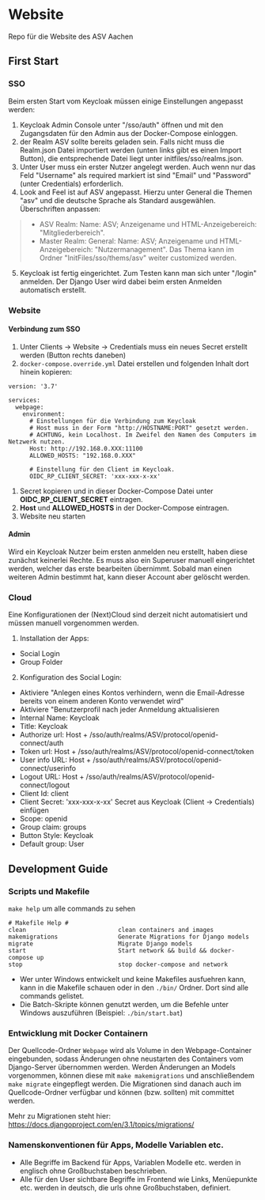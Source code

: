 # Website
Repo für die Website des ASV Aachen

## First Start
### SSO
Beim ersten Start vom Keycloak müssen einige Einstellungen angepasst werden:
1. Keycloak Admin Console unter "/sso/auth" öffnen und mit den Zugangsdaten für den Admin aus der Docker-Compose einloggen.
2. der Realm ASV sollte bereits geladen sein. Falls nicht muss die Realm.json Datei importiert werden (unten links gibt es einen Import Button), die entsprechende Datei liegt unter initfiles/sso/realms.json. 
3. Unter User muss ein erster Nutzer angelegt werden. Auch wenn nur das Feld "Username" als required markiert ist sind "Email" und "Password" (unter Credentials) erforderlich.
4. Look and Feel ist auf ASV angepasst. Hierzu unter General die Themen "asv" und die deutsche Sprache als Standard ausgewählen. Überschriften anpassen: 
> - ASV Realm: Name: ASV; Anzeigename und HTML-Anzeigebereich: "Mitgliederbereich". 
> - Master Realm: General: Name: ASV; Anzeigename und HTML-Anzeigebereich: "Nutzermanagement". 
Das Thema kann im Ordner "InitFiles/sso/thems/asv" weiter customized werden.       
5. Keycloak ist fertig eingerichtet. Zum Testen kann man sich unter "/login" anmelden. Der Django User wird dabei beim ersten Anmelden automatisch erstellt. 

### Website

#### Verbindung zum SSO
1. Unter Clients -> Website -> Credentials muss ein neues Secret erstellt werden (Button rechts daneben)
1. `docker-compose.override.yml` Datei erstellen und folgenden Inhalt dort hinein kopieren:
```
version: '3.7'

services:  
  webpage:
    environment: 
      # Einstellungen für die Verbindung zum Keycloak
      # Host muss in der Form "http://HOSTNAME:PORT" gesetzt werden. 
      # ACHTUNG, kein Localhost. Im Zweifel den Namen des Computers im Netzwerk nutzen. 
      Host: http://192.168.0.XXX:11100
      ALLOWED_HOSTS: "192.168.0.XXX"

      # Einstellung für den Client im Keycloak. 
      OIDC_RP_CLIENT_SECRET: 'xxx-xxx-x-xx'

```
1. Secret kopieren und in dieser Docker-Compose Datei unter __OIDC_RP_CLIENT_SECRET__ eintragen.
1. __Host__ und __ALLOWED_HOSTS__ in der Docker-Compose eintragen.
1. Website neu starten
#### Admin
Wird ein Keycloak Nutzer beim ersten anmelden neu erstellt, haben diese zunächst keinerlei Rechte. Es muss also ein Superuser manuell eingerichtet werden, welcher das erste bearbeiten übernimmt. Sobald man einen weiteren Admin bestimmt hat, kann dieser Account aber gelöscht werden.

### Cloud
Eine Konfigurationen der (Next)Cloud sind derzeit nicht automatisiert und müssen manuell vorgenommen werden.
1. Installation der Apps:
  - Social Login
  - Group Folder

2. Konfiguration des Social Login:
  - Aktiviere "Anlegen eines Kontos verhindern, wenn die Email-Adresse bereits von einem anderen Konto verwendet wird"
  - Aktiviere "Benutzerprofil nach jeder Anmeldung aktualisieren
  - Internal Name: Keycloak
  - Title: Keycloak
  - Authorize url: Host + /sso/auth/realms/ASV/protocol/openid-connect/auth
  - Token url: Host + /sso/auth/realms/ASV/protocol/openid-connect/token
  - User info URL: Host + /sso/auth/realms/ASV/protocol/openid-connect/userinfo
  - Logout URL: Host + /sso/auth/realms/ASV/protocol/openid-connect/logout
  - Client Id: client
  - Client Secret: 'xxx-xxx-x-xx' Secret aus Keycloak (Client -> Credentials) einfügen
  - Scope: openid
  - Group claim: groups
  - Button Style: Keycloak
  - Default group: User

## Development Guide

### Scripts und Makefile
`make help` um alle commands zu sehen
```
# Makefile Help #
clean                          clean containers and images
makemigrations                 Generate Migrations for Django models
migrate                        Migrate Django models
start                          Start network && build && docker-compose up
stop                           stop docker-compose and network
```

* Wer unter Windows entwickelt und keine Makefiles ausfuehren kann, kann in die Makefile schauen oder in den `./bin/` Ordner. Dort sind alle commands gelistet.
* Die Batch-Skripte können genutzt werden, um die Befehle unter Windows auszuführen (Beispiel: `./bin/start.bat`)

### Entwicklung mit Docker Containern
Der Quellcode-Ordner `Webpage` wird als Volume in den Webpage-Container eingebunden, sodass Änderungen ohne neustarten des Containers vom Django-Server übernommen werden. Werden Änderungen an Models vorgenommen, können diese mit `make makemigrations` und anschließendem `make migrate` eingepflegt werden. Die Migrationen sind danach auch im Quellcode-Ordner verfügbar und können (bzw. sollten) mit committet werden.

Mehr zu Migrationen steht hier: https://docs.djangoproject.com/en/3.1/topics/migrations/

### Namenskonventionen für Apps, Modelle Variablen etc. 
* Alle Begriffe im Backend für Apps, Variablen Modelle etc. werden in englisch ohne Großbuchstaben beschrieben.
* Alle für den User sichtbare Begriffe im Frontend wie Links, Menüepunkte etc. werden in deutsch, die urls ohne Großbuchstaben, definiert.






